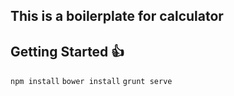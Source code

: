 ## This is a boilerplate for calculator

## Getting Started :+1:
`npm install`
`bower install`
`grunt serve`
